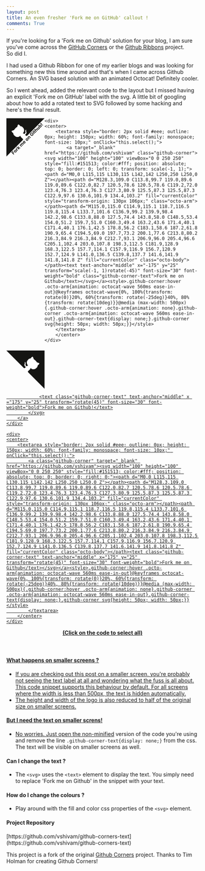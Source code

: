```yaml
---
layout: post
title: An even fresher 'Fork me on GitHub' callout !
comments: True
---
```


If you're looking for a 'Fork me on Github' solution for your blog, I am sure you've come across the [GitHub Corners](https://github.com/tholman/github-corners) or the [Github Ribbons](https://github.com/blog/273-github-ribbons) project. <br> So did I.

I had used a Github Ribbon for one of my earlier blogs and was looking for something new this time around and that's when I came across Github Corners. An SVG based solution with an animated Octocat! Definitely cooler.

So I went ahead, added the relevant code to the layout but I missed having an explicit 'Fork me on GitHub' label with the svg. A little bit of googling about how to add a rotated text to SVG followed by some hacking and here's the final result.

<div data-align="left">
	<div style="float: left;">
		<a target="_blank" href="https://github.com/vshivam" class="github-corner">
			<svg width="100" height="100" viewBox="0 0 250 250" style="fill:#151513; color:#fff; top: 0; border: 0; left: 0; transform: scale(-1, 1);">
				<path d="M0,0 L115,115 L130,115 L142,142 L250,250 L250,0 Z"></path>
				<path d="M128.3,109.0 C113.8,99.7 119.0,89.6 119.0,89.6 C122.0,82.7 120.5,
				78.6 120.5,78.6 C119.2,72.0 123.4,76.3 123.4,76.3 C127.3,80.9 125.5,87.3 125.5,
				87.3 C122.9,97.6 130.6,101.9 134.4,103.2" fill="currentColor" style="transform-origin: 130px 106px;" class="octo-arm"></path>
				<path d="M115.0,115.0 C114.9,115.1 118.7,116.5 119.8,115.4 L133.7,
				101.6 C136.9,99.2 139.9,98.4 142.2,98.6 C133.8,88.0 127.5,74.4 143.8,
				58.0 C148.5,53.4 154.0,51.2 159.7,51.0 C160.3,49.4 163.2,43.6 171.4,
				40.1 C171.4,40.1 176.1,42.5 178.8,56.2 C183.1,58.6 187.2,61.8 190.9,
				65.4 C194.5,69.0 197.7,73.2 200.1,77.6 C213.8,80.2 216.3,84.9 216.3,84.9 C212.7,
				93.1 206.9,96.0 205.4,96.6 C205.1,102.4 203.0,107.8 198.3,112.5 C181.9,
				128.9 168.3,122.5 157.7,114.1 C157.9,116.9 156.7,120.9 152.7,124.9 L141.0,
				136.5 C139.8,137.7 141.6,141.9 141.8,141.8 Z" fill="currentColor" class="octo-body"></path>
				<text text-anchor="middle" x="-175" y="25" transform="scale(-1, 1)rotate(-45)" 
				font-size="30" font-weight="bold" class="github-corner-text">Fork me on Github!</text>
			</svg>
		</a>
	</div>

	<div>
	<center>
		<textarea style="border: 2px solid #eee; outline: 0px; height: 150px; width: 60%; font-family: monospace; font-size: 10px;" onClick="this.select();">
			<a target="_blank" href="https://github.com/vshivam" class="github-corner"><svg width="100" height="100" viewBox="0 0 250 250" style="fill:#151513; color:#fff; position: absolute; top: 0; border: 0; left: 0; transform: scale(-1, 1);"><path d="M0,0 L115,115 L130,115 L142,142 L250,250 L250,0 Z"></path><path d="M128.3,109.0 C113.8,99.7 119.0,89.6 119.0,89.6 C122.0,82.7 120.5,78.6 120.5,78.6 C119.2,72.0 123.4,76.3 123.4,76.3 C127.3,80.9 125.5,87.3 125.5,87.3 C122.9,97.6 130.6,101.9 134.4,103.2" fill="currentColor" style="transform-origin: 130px 106px;" class="octo-arm"></path><path d="M115.0,115.0 C114.9,115.1 118.7,116.5 119.8,115.4 L133.7,101.6 C136.9,99.2 139.9,98.4 142.2,98.6 C133.8,88.0 127.5,74.4 143.8,58.0 C148.5,53.4 154.0,51.2 159.7,51.0 C160.3,49.4 163.2,43.6 171.4,40.1 C171.4,40.1 176.1,42.5 178.8,56.2 C183.1,58.6 187.2,61.8 190.9,65.4 C194.5,69.0 197.7,73.2 200.1,77.6 C213.8,80.2 216.3,84.9 216.3,84.9 C212.7,93.1 206.9,96.0 205.4,96.6 C205.1,102.4 203.0,107.8 198.3,112.5 C181.9,128.9 168.3,122.5 157.7,114.1 C157.9,116.9 156.7,120.9 152.7,124.9 L141.0,136.5 C139.8,137.7 141.6,141.9 141.8,141.8 Z" fill="currentColor" class="octo-body"></path><text text-anchor="middle" x="-175" y="25" transform="scale(-1, 1)rotate(-45)" font-size="30" font-weight="bold" class="github-corner-text">Fork me on Github</text></svg></a><style>.github-corner:hover .octo-arm{animation: octocat-wave 560ms ease-in-out}@keyframes octocat-wave{0%, 100%{transform: rotate(0)}20%, 60%{transform: rotate(-25deg)}40%, 80%{transform: rotate(10deg)}}@media (max-width: 500px){.github-corner:hover .octo-arm{animation: none}.github-corner .octo-arm{animation: octocat-wave 560ms ease-in-out}.github-corner-text{display: none;}.github-corner svg{height: 50px; width: 50px;}}</style>
		</textarea>
		</center>
	</div>
</div>

<div data-align="right">
	<div style="float: left;">
		<a class="github-corner" target="_blank" href="https://github.com/vshivam">
			<svg width="100" height="100" viewBox="0 0 250 250" style="fill:#151513; color:#fff; top: 0; border: 0; right: 0;">
				<path d="M0,0 L115,115 L130,115 L142,142 L250,250 L250,0 Z"></path>
				<path d="M128.3,109.0 C113.8,99.7 119.0,89.6 119.0,89.6 C122.0,82.7 120.5,78.6 120.5,78.6 C119.2,72.0 123.4,76.3 123.4,76.3 C127.3,80.9 125.5,87.3 125.5,87.3 C122.9,97.6 130.6,101.9 134.4,103.2" fill="currentColor" style="transform-origin: 130px 106px;" class="octo-arm"></path>
				<path d="M115.0,115.0 C114.9,115.1 118.7,116.5 119.8,115.4 L133.7,101.6 C136.9,99.2 139.9,98.4 142.2,98.6 C133.8,88.0 127.5,74.4 143.8,58.0 C148.5,53.4 154.0,51.2 159.7,51.0 C160.3,49.4 163.2,43.6 171.4,40.1 C171.4,40.1 176.1,42.5 178.8,56.2 C183.1,58.6 187.2,61.8 190.9,65.4 C194.5,69.0 197.7,73.2 200.1,77.6 C213.8,80.2 216.3,84.9 216.3,84.9 C212.7,93.1 206.9,96.0 205.4,96.6 C205.1,102.4 203.0,107.8 198.3,112.5 C181.9,128.9 168.3,122.5 157.7,114.1 C157.9,116.9 156.7,120.9 152.7,124.9 L141.0,136.5 C139.8,137.7 141.6,141.9 141.8,141.8 Z" fill="currentColor" class="octo-body"></path>

				<text class="github-corner-text" text-anchor="middle" x ="175" y="25" transform="rotate(45)" font-size="30" font-weight="bold">Fork me on Github!</text>
			</svg>
		</a>
	</div>

	<div>
	<center>
		<textarea style="border: 2px solid #eee; outline: 0px; height: 150px; width: 60%; font-family: monospace; font-size: 10px;" onClick="this.select();">
			<a class="github-corner" target="_blank" href="https://github.com/vshivam"><svg width="100" height="100" viewBox="0 0 250 250" style="fill:#151513; color:#fff; position: absolute; top: 0; border: 0; right: 0;"><path d="M0,0 L115,115 L130,115 L142,142 L250,250 L250,0 Z"></path><path d="M128.3,109.0 C113.8,99.7 119.0,89.6 119.0,89.6 C122.0,82.7 120.5,78.6 120.5,78.6 C119.2,72.0 123.4,76.3 123.4,76.3 C127.3,80.9 125.5,87.3 125.5,87.3 C122.9,97.6 130.6,101.9 134.4,103.2" fill="currentColor" style="transform-origin: 130px 106px;" class="octo-arm"></path><path d="M115.0,115.0 C114.9,115.1 118.7,116.5 119.8,115.4 L133.7,101.6 C136.9,99.2 139.9,98.4 142.2,98.6 C133.8,88.0 127.5,74.4 143.8,58.0 C148.5,53.4 154.0,51.2 159.7,51.0 C160.3,49.4 163.2,43.6 171.4,40.1 C171.4,40.1 176.1,42.5 178.8,56.2 C183.1,58.6 187.2,61.8 190.9,65.4 C194.5,69.0 197.7,73.2 200.1,77.6 C213.8,80.2 216.3,84.9 216.3,84.9 C212.7,93.1 206.9,96.0 205.4,96.6 C205.1,102.4 203.0,107.8 198.3,112.5 C181.9,128.9 168.3,122.5 157.7,114.1 C157.9,116.9 156.7,120.9 152.7,124.9 L141.0,136.5 C139.8,137.7 141.6,141.9 141.8,141.8 Z" fill="currentColor" class="octo-body"></path><text class="github-corner-text" text-anchor="middle" x="175" y="25" transform="rotate(45)" font-size="30" font-weight="bold">Fork me on Github</text></svg></a><style>.github-corner:hover .octo-arm{animation: octocat-wave 560ms ease-in-out}@keyframes octocat-wave{0%, 100%{transform: rotate(0)}20%, 60%{transform: rotate(-25deg)}40%, 80%{transform: rotate(10deg)}}@media (max-width: 500px){.github-corner:hover .octo-arm{animation: none}.github-corner .octo-arm{animation: octocat-wave 560ms ease-in-out}.github-corner-text{display: none;}.github-corner svg{height: 50px; width: 50px;}}</style>
			</textarea>
		</center>
	</div>
</div>
<center><h4> (Click on the code to select all) </h4></center>

<br>
<h4> What happens on smaller screens ? </h4>

* If you are checking out this post on a smaller screen, you're probably not seeing the text label at all and wondering what the fuss is all about. This code snippet supports this behaviour by default. For all screens where the width is less than 500px, the text is hidden automatically.
* The height and width of the logo is also reduced to half of the original size on smaller screens. 

<h4> But I need the text on smaller screns! </h4> 

* No worries. Just open the [non-minified](https://github.com/vshivam/github-corners-text/tree/master/non-minified) version of the code you're using and remove the line `.github-corner-text{display: none;}` from the css. The text will be visible on smaller screens as well.

<h4> Can I change the text ? </h4>

* The `<svg>` uses the `<text>` element to display the text. You simply need to replace 'Fork me on Github' in the snippet with your text.

<h4> How do I change the colours ? </h4>

* Play around with the fill and color css properties of the `<svg>` element. 

<h4>Project Repository </h4>
[https://github.com/vshivam/github-corners-text](https://github.com/vshivam/github-corners-text)

This project is a fork of the original [Github Corners](http://tholman.com/github-corners/) project. Thanks to Tim Holman
for creating Github Corners!
